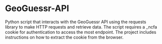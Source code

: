 # GeoGuessr-API
 Python script that interacts with the GeoGuessr API using the requests library to make HTTP requests and retrieve data. The script requires a _ncfa cookie for authentication to access the most endpoint. The project includes instructions on how to extract the cookie from the browser.

